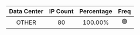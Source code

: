 | Data Center | IP Count | Percentage | Freq |
|:------------:|:--------:|:-----------:|:-----:|
| OTHER | 80 | 100.00% | 🟢 |